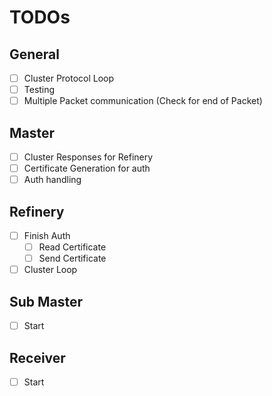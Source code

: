 # TODOs

## General
- [ ] Cluster Protocol Loop
- [ ] Testing
- [ ] Multiple Packet communication (Check for end of Packet)

## Master
- [ ] Cluster Responses for Refinery
- [ ] Certificate Generation for auth
- [ ] Auth handling

## Refinery
- [ ] Finish Auth
  - [ ] Read Certificate
  - [ ] Send Certificate
- [ ] Cluster Loop

## Sub Master
- [ ] Start

## Receiver
- [ ] Start

